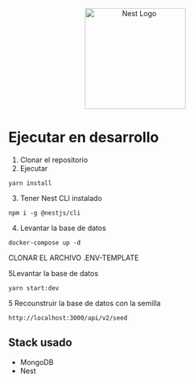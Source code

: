 <p align="center">
  <a href="http://nestjs.com/" target="blank"><img src="https://nestjs.com/img/logo-small.svg" width="200" alt="Nest Logo" /></a>
</p>

# Ejecutar en desarrollo

1. Clonar el repositorio
2. Ejecutar
```
yarn install
```
3. Tener Nest CLI instalado
```
npm i -g @nestjs/cli
```

4. Levantar la base de datos
```
docker-compose up -d
```

CLONAR EL ARCHIVO .ENV-TEMPLATE 


5Levantar la base de datos
```
yarn start:dev
```

5 Recounstruir la base de datos con la semilla
```
http://localhost:3000/api/v2/seed
```



## Stack usado
* MongoDB
* Nest
